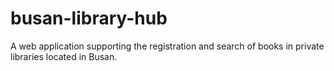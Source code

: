 # busan-library-hub
A web application supporting the registration and search of books in private libraries located in Busan.
